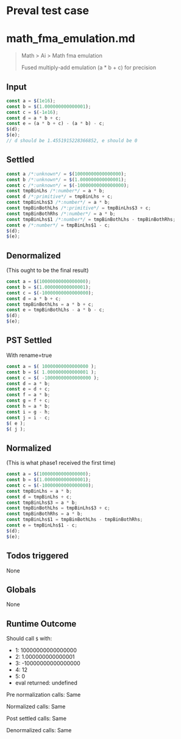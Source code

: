 # Preval test case

# math_fma_emulation.md

> Math > Ai > Math fma emulation
>
> Fused multiply-add emulation (a * b + c) for precision

## Input

`````js filename=intro
const a = $(1e16);
const b = $(1.000000000000001);
const c = $(-1e16);
const d = a * b + c;
const e = (a * b + c) - (a * b) - c;
$(d);
$(e);
// d should be 1.4551915228366852, e should be 0
`````


## Settled


`````js filename=intro
const a /*:unknown*/ = $(10000000000000000);
const b /*:unknown*/ = $(1.000000000000001);
const c /*:unknown*/ = $(-10000000000000000);
const tmpBinLhs /*:number*/ = a * b;
const d /*:primitive*/ = tmpBinLhs + c;
const tmpBinLhs$3 /*:number*/ = a * b;
const tmpBinBothLhs /*:primitive*/ = tmpBinLhs$3 + c;
const tmpBinBothRhs /*:number*/ = a * b;
const tmpBinLhs$1 /*:number*/ = tmpBinBothLhs - tmpBinBothRhs;
const e /*:number*/ = tmpBinLhs$1 - c;
$(d);
$(e);
`````


## Denormalized
(This ought to be the final result)

`````js filename=intro
const a = $(10000000000000000);
const b = $(1.000000000000001);
const c = $(-10000000000000000);
const d = a * b + c;
const tmpBinBothLhs = a * b + c;
const e = tmpBinBothLhs - a * b - c;
$(d);
$(e);
`````


## PST Settled
With rename=true

`````js filename=intro
const a = $( 10000000000000000 );
const b = $( 1.000000000000001 );
const c = $( -10000000000000000 );
const d = a * b;
const e = d + c;
const f = a * b;
const g = f + c;
const h = a * b;
const i = g - h;
const j = i - c;
$( e );
$( j );
`````


## Normalized
(This is what phase1 received the first time)

`````js filename=intro
const a = $(10000000000000000);
const b = $(1.000000000000001);
const c = $(-10000000000000000);
const tmpBinLhs = a * b;
const d = tmpBinLhs + c;
const tmpBinLhs$3 = a * b;
const tmpBinBothLhs = tmpBinLhs$3 + c;
const tmpBinBothRhs = a * b;
const tmpBinLhs$1 = tmpBinBothLhs - tmpBinBothRhs;
const e = tmpBinLhs$1 - c;
$(d);
$(e);
`````


## Todos triggered


None


## Globals


None


## Runtime Outcome


Should call `$` with:
 - 1: 10000000000000000
 - 2: 1.000000000000001
 - 3: -10000000000000000
 - 4: 12
 - 5: 0
 - eval returned: undefined

Pre normalization calls: Same

Normalized calls: Same

Post settled calls: Same

Denormalized calls: Same
